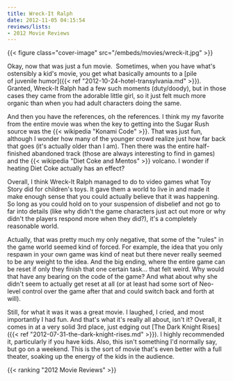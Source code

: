 ```yaml
---
title: Wreck-It Ralph
date: 2012-11-05 04:15:54
reviews/lists:
- 2012 Movie Reviews
---
```

{{< figure class="cover-image" src="/embeds/movies/wreck-it.jpg" >}}

Okay, now that was just a fun movie.  Sometimes, when you have what's ostensibly a kid's movie, you get what basically amounts to a [pile of juvenile humor]({{< ref "2012-10-24-hotel-transylvania.md" >}}). Granted, Wreck-It Ralph had a few such moments (duty/doody), but in those cases they came from the adorable little girl, so it just felt much more organic than when you had adult characters doing the same.

<!--more-->

And then you have the references, oh the references. I think my my favorite from the entire movie was when the key to getting into the Sugar Rush source was the {{< wikipedia "Konami Code" >}}. That was just fun, although I wonder how many of the younger crowd realize just how far back that goes (it's actually older than I am). Then there was the entire half-finished abandoned track (those are always interesting to find in games) and the {{< wikipedia "Diet Coke and Mentos" >}} volcano. I wonder if heating Diet Coke actually has an effect?

Overall, I think Wreck-It Ralph managed to do to video games what Toy Story did for children's toys. It gave them a world to live in and made it make enough sense that you could actually believe that it was happening. So long as you could hold on to your suspension of disbelief and not go to far into details (like why didn't the game characters just act out more or why didn't the players respond more when they did?), it's a completely reasonable world.

Actually, that was pretty much my only negative, that some of the "rules" in the game world seemed kind of forced. For example, the idea that you only respawn in your own game was kind of neat but there never really seemed to be any weight to the idea. And the big ending, where the entire game can be reset if only they finish that one certain task... that felt weird. Why would that have any bearing on the code of the game? And what about why she didn't seem to actually get reset at all (or at least had some sort of Neo-level control over the game after that and could switch back and forth at will).

Still, for what it was it was a great movie. I laughed, I cried, and most importantly I had fun. And that's what it's really all about, isn't it? Overall, it comes in at a very solid 3rd place, just edging out [The Dark Knight Rises]({{< ref "2012-07-31-the-dark-knight-rises.md" >}}). I highly recommended it, particularly if you have kids. Also, this isn't something I'd normally say, but go on a weekend. This is the sort of movie that's even better with a full theater, soaking up the energy of the kids in the audience.

{{< ranking "2012 Movie Reviews" >}}